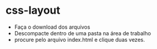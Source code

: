 # css-layout

- Faça o download dos arquivos 
- Descompacte dentro de uma pasta na área de trabalho
- procure pelo arquivo index.html e clique duas vezes. 
